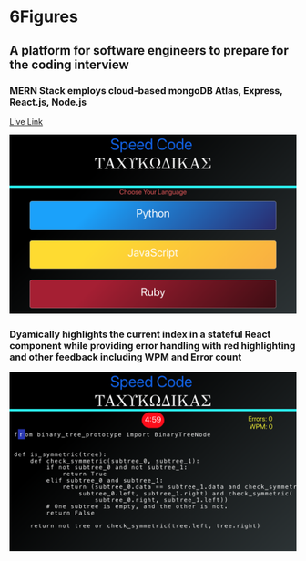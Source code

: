 # 6Figures
## A platform for software engineers to prepare for the coding interview
### MERN Stack employs cloud-based mongoDB Atlas, Express, React.js, Node.js 


[Live Link](https://speedcoder.ml) 

![Splash](https://github.com/SammoMichael/6Figures/blob/master/Screen%20Shot%202562-03-30%20at%2010.23.20%20PM.png "Splash Page")

### Dyamically highlights the current index in a stateful React component while providing error handling with red highlighting and other feedback including WPM and Error count

![Speedcoding page](https://github.com/SammoMichael/6Figures/blob/master/Screen%20Shot%202562-03-30%20at%2010.23.29%20PM.png "Coding Page")


